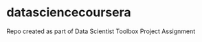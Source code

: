 datasciencecoursera
===================

Repo created as part of Data Scientist Toolbox Project Assignment
